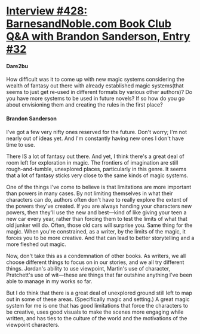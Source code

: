 # [Interview #428: BarnesandNoble.com Book Club Q&A with Brandon Sanderson, Entry #32](https://www.theoryland.com/intvmain.php?i=428#32)

#### Dare2bu

How difficult was it to come up with new magic systems considering the wealth of fantasy out there with already established magic systems(that seems to just get re-used in different formats by various other authors)? Do you have more systems to be used in future novels? If so how do you go about envisioning them and creating the rules in the first place?

#### Brandon Sanderson

I've got a few very nifty ones reserved for the future. Don't worry; I'm not nearly out of ideas yet. And I'm constantly having new ones I don't have time to use.

There IS a lot of fantasy out there. And yet, I think there's a great deal of room left for exploration in magic. The frontiers of imagination are still rough-and-tumble, unexplored places, particularly in this genre. It seems that a lot of fantasy sticks very close to the same kinds of magic systems.

One of the things I've come to believe is that limitations are more important than powers in many cases. By not limiting themselves in what their characters can do, authors often don't have to really explore the extent of the powers they've created. If you are always handing your characters new powers, then they'll use the new and best—kind of like giving your teen a new car every year, rather than forcing them to test the limits of what that old junker will do. Often, those old cars will surprise you. Same thing for the magic. When you're constrained, as a writer, by the limits of the magic, it forces you to be more creative. And that can lead to better storytelling and a more fleshed out magic.

Now, don't take this as a condemnation of other books. As writers, we all choose different things to focus on in our stories, and we all try different things. Jordan's ability to use viewpoint, Martin's use of character, Pratchett's use of wit—these are things that far outshine anything I've been able to manage in my works so far.

But I do think that there is a great deal of unexplored ground still left to map out in some of these areas. (Specifically magic and setting.) A great magic system for me is one that has good limitations that force the characters to be creative, uses good visuals to make the scenes more engaging while written, and has ties to the culture of the world and the motivations of the viewpoint characters.

